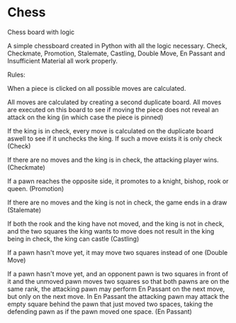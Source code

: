 # Chess
Chess board with logic

A simple chessboard created in Python with all the logic necessary. Check, Checkmate, Promotion, Stalemate, Castling, Double Move, En Passant and Insufficient Material all work properly.

Rules:

When a piece is clicked on all possible moves are calculated.

All moves are calculated by creating a second duplicate board. All moves are executed on this board to see if moving the piece does not reveal an attack on the king (in which case the piece is pinned)

If the king is in check, every move is calculated on the duplicate board aswell to see if it unchecks the king. If such a move exists it is only check (Check)

If there are no moves and the king is in check, the attacking player wins. (Checkmate)

If a pawn reaches the opposite side, it promotes to a knight, bishop, rook or queen. (Promotion)

If there are no moves and the king is not in check, the game ends in a draw (Stalemate)

If both the rook and the king have not moved, and the king is not in check, and the two squares the king wants to move does not result in the king being in check, the king can castle (Castling)

If a pawn hasn't move yet, it may move two squares instead of one (Double Move)

If a pawn hasn't move yet, and an opponent pawn is two squares in front of it and the unmoved pawn moves two squares so that both pawns are on the same rank, the attacking pawn may perform En Passant on the next move, but only on the next move. In En Passant the attacking pawn may attack the empty square behind the pawn that just moved two spaces, taking the defending pawn as if the pawn moved one space. (En Passant)
